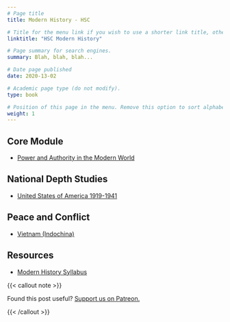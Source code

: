 ```yaml
---
# Page title
title: Modern History - HSC

# Title for the menu link if you wish to use a shorter link title, otherwise remove this option.
linktitle: "HSC Modern History"

# Page summary for search engines.
summary: Blah, blah, blah...

# Date page published
date: 2020-13-02

# Academic page type (do not modify).
type: book

# Position of this page in the menu. Remove this option to sort alphabetically.
weight: 1
---
```


## Core Module

- [Power and Authority in the Modern World](power-authority/)

## National Depth Studies

- [United States of America 1919-1941](usa/)

## Peace and Conflict

- [Vietnam (Indochina)](indochina/)

## Resources

- [Modern History Syllabus](/nesa/dd911de5-0d92-43c9-9447-40e97c934b41/modern-history-stage-6-syllabus-2017.pdf?MOD=AJPERES&CVID=)

{{< callout note >}}

Found this post useful? [Support us on Patreon.](https://patreon.com/schoolnotes)

{{< /callout >}}